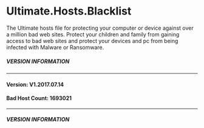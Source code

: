 # Ultimate.Hosts.Blacklist
The Ultimate hosts file for protecting your computer or device against over a million bad web sites. Protect your children and family from gaining access to bad web sites and protect your devices and pc from being infected with Malware or Ransomware.

##### VERSION INFORMATION #
********************************************
#### Version: V1.2017.07.14
#### Bad Host Count: 1693021
********************************************
##### VERSION INFORMATION ##

